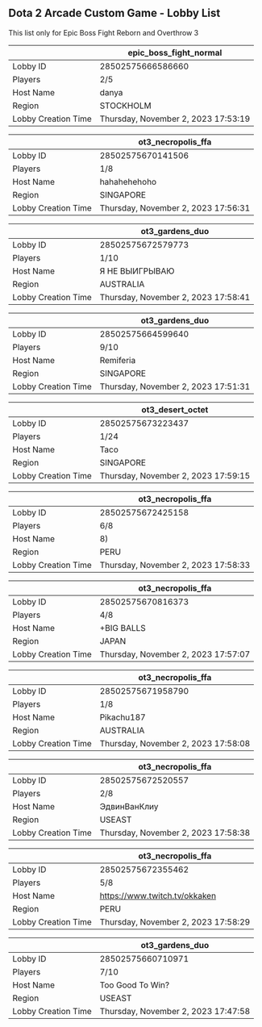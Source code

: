 ## Dota 2 Arcade Custom Game - Lobby List

This list only for Epic Boss Fight Reborn and Overthrow 3

|  | epic_boss_fight_normal |
| ------ | ------ |
| Lobby ID | 28502575666586660 |
| Players | 2/5 |
| Host Name | danya |
| Region | STOCKHOLM |
| Lobby Creation Time | Thursday, November 2, 2023 17:53:19 |


|  | ot3_necropolis_ffa |
| ------ | ------ |
| Lobby ID | 28502575670141506 |
| Players | 1/8 |
| Host Name | hahahehehoho |
| Region | SINGAPORE |
| Lobby Creation Time | Thursday, November 2, 2023 17:56:31 |


|  | ot3_gardens_duo |
| ------ | ------ |
| Lobby ID | 28502575672579773 |
| Players | 1/10 |
| Host Name | Я НЕ ВЫИГРЫВАЮ |
| Region | AUSTRALIA |
| Lobby Creation Time | Thursday, November 2, 2023 17:58:41 |


|  | ot3_gardens_duo |
| ------ | ------ |
| Lobby ID | 28502575664599640 |
| Players | 9/10 |
| Host Name | Remiferia |
| Region | SINGAPORE |
| Lobby Creation Time | Thursday, November 2, 2023 17:51:31 |


|  | ot3_desert_octet |
| ------ | ------ |
| Lobby ID | 28502575673223437 |
| Players | 1/24 |
| Host Name | Taco |
| Region | SINGAPORE |
| Lobby Creation Time | Thursday, November 2, 2023 17:59:15 |


|  | ot3_necropolis_ffa |
| ------ | ------ |
| Lobby ID | 28502575672425158 |
| Players | 6/8 |
| Host Name | 8) |
| Region | PERU |
| Lobby Creation Time | Thursday, November 2, 2023 17:58:33 |


|  | ot3_necropolis_ffa |
| ------ | ------ |
| Lobby ID | 28502575670816373 |
| Players | 4/8 |
| Host Name | +BIG BALLS |
| Region | JAPAN |
| Lobby Creation Time | Thursday, November 2, 2023 17:57:07 |


|  | ot3_necropolis_ffa |
| ------ | ------ |
| Lobby ID | 28502575671958790 |
| Players | 1/8 |
| Host Name | Pikachu187 |
| Region | AUSTRALIA |
| Lobby Creation Time | Thursday, November 2, 2023 17:58:08 |


|  | ot3_necropolis_ffa |
| ------ | ------ |
| Lobby ID | 28502575672520557 |
| Players | 2/8 |
| Host Name | ЭдвинВанКлиу |
| Region | USEAST |
| Lobby Creation Time | Thursday, November 2, 2023 17:58:38 |


|  | ot3_necropolis_ffa |
| ------ | ------ |
| Lobby ID | 28502575672355462 |
| Players | 5/8 |
| Host Name | https://www.twitch.tv/okkaken |
| Region | PERU |
| Lobby Creation Time | Thursday, November 2, 2023 17:58:29 |


|  | ot3_gardens_duo |
| ------ | ------ |
| Lobby ID | 28502575660710971 |
| Players | 7/10 |
| Host Name | Too Good To Win? |
| Region | USEAST |
| Lobby Creation Time | Thursday, November 2, 2023 17:47:58 |


